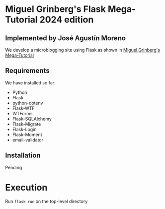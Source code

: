 # Miguel Grinberg's Flask Mega-Tutorial 2024 edition
## Implemented by José Agustín Moreno

We develop a microblogging site using Flask as shown
in [Miguel Grinberg's Mega-Tutorial](https://blog.miguelgrinberg.com/post/the-flask-mega-tutorial-part-i-hello-world) 

## Requirements
We have installed so far:
- Python
- Flask
- python-dotenv
- Flask-WTF
- WTForms
- Flask-SQLAlchemy
- Flask-Migrate
- Flask-Login
- Flask-Moment
- email-validator

## Installation
Pending

# Execution
Run `flask run` on the top-level directory
